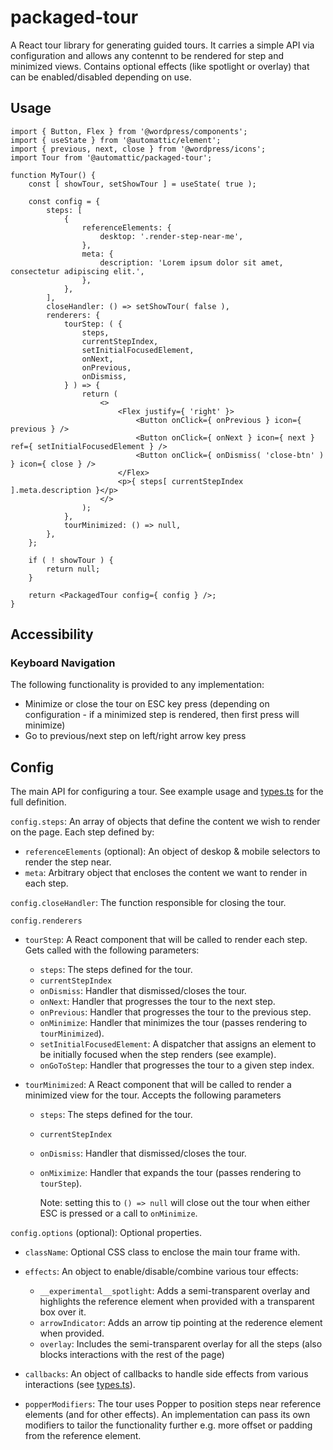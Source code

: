 # packaged-tour

A React tour library for generating guided tours. It carries a simple API via configuration and allows any contennt to be rendered for step and minimized views. Contains optional effects (like spotlight or overlay) that can be enabled/disabled depending on use.

## Usage

```
import { Button, Flex } from '@wordpress/components';
import { useState } from '@automattic/element';
import { previous, next, close } from '@wordpress/icons';
import Tour from '@automattic/packaged-tour';

function MyTour() {
	const [ showTour, setShowTour ] = useState( true );

	const config = {
		steps: [
			{
				referenceElements: {
					desktop: '.render-step-near-me',
				},
				meta: {
					description: 'Lorem ipsum dolor sit amet, consectetur adipiscing elit.',
				},
			},
		],
		closeHandler: () => setShowTour( false ),
		renderers: {
			tourStep: ( {
				steps,
				currentStepIndex,
				setInitialFocusedElement,
				onNext,
				onPrevious,
				onDismiss,
			} ) => {
				return (
					<>
						<Flex justify={ 'right' }>
							<Button onClick={ onPrevious } icon={ previous } />
							<Button onClick={ onNext } icon={ next } ref={ setInitialFocusedElement } />
							<Button onClick={ onDismiss( 'close-btn' ) } icon={ close } />
						</Flex>
						<p>{ steps[ currentStepIndex ].meta.description }</p>
					</>
				);
			},
			tourMinimized: () => null,
		},
	};

	if ( ! showTour ) {
		return null;
	}

	return <PackagedTour config={ config } />;
}

```

## Accessibility

### Keyboard Navigation

The following functionality is provided to any implementation:

- Minimize or close the tour on ESC key press (depending on configuration - if a minimized step is rendered, then first press will minimize)
- Go to previous/next step on left/right arrow key press

## Config

The main API for configuring a tour. See example usage and  [types.ts](./src/types.ts) for the full definition.

`config.steps`: An array of objects that define the content we wish to render on the page. Each step defined by:

- `referenceElements` (optional): An object of deskop & mobile selectors to render the step near.
- `meta`: Arbitrary object that encloses the content we want to render in each step.

`config.closeHandler`: The function responsible for closing the tour.

`config.renderers`

- `tourStep`: A React component that will be called to render each step. Gets called with the following parameters:
  - `steps`: The steps defined for the tour.
  - `currentStepIndex`
  - `onDismiss`: Handler that dismissed/closes the tour.
  - `onNext`: Handler that progresses the tour to the next step.
  - `onPrevious`: Handler that progresses the tour to the previous step.
  - `onMinimize`: Handler that minimizes the tour (passes rendering to `tourMinimized`).
  - `setInitialFocusedElement`: A dispatcher that assigns an element to be initially focused when the step renders (see example).
  - `onGoToStep`: Handler that progresses the tour to a given step index.

- `tourMinimized`: A React component that will be called to render a minimized view for the tour. Accepts the following parameters
  - `steps`: The steps defined for the tour.
  - `currentStepIndex`
  - `onDismiss`: Handler that dismissed/closes the tour.
  - `onMiximize`: Handler that expands the tour (passes rendering to `tourStep`).

    Note: setting this to `() => null` will close out the tour when either ESC is pressed or a call to `onMinimize`.

`config.options` (optional): Optional properties.

- `className`: Optional CSS class to enclose the main tour frame with.

- `effects`: An object to enable/disable/combine various tour effects:

  - `__experimental__spotlight`: Adds a semi-transparent overlay and highlights the reference element when provided with a transparent box over it.
  - `arrowIndicator`: Adds an arrow tip pointing at the rederence element when provided.
  - `overlay`: Includes the semi-transparent overlay for all the steps (also blocks interactions with the rest of the page)

- `callbacks`: An object of callbacks to handle side effects from various interactions (see [types.ts](./src/types.ts)).

- `popperModifiers`: The tour uses Popper to position steps near reference elements (and for other effects). An implementation can pass its own modifiers to tailor the functionality further e.g. more offset or padding from the reference element.

